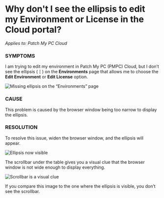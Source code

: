 # Why don't I see the ellipsis to edit my Environment or License in the Cloud portal?

_Applies to: Patch My PC Cloud_

### SYMPTOMS

I am trying to edit my environment in Patch My PC (PMPC) Cloud, but I don’t see the ellipsis (**⋮**) on the **Environments** page that allows me to choose the **Edit Environment** or **Edit License** option.

![Missing ellipsis on the “Environments” page](/_images/image-%281754%29.png-"Missing-ellipsis-on-the-\"Environments\"-page" "Missing ellipsis on the “Environments” page")

### CAUSE

This problem is caused by the browser window being too narrow to display the ellipsis.

### RESOLUTION

To resolve this issue, widen the browser window, and the ellipsis will appear.

![Ellipsis now visible](/_images/image-%281756%29.png-"Ellipsis-now-visible" "Ellipsis now visible")

The scrollbar under the table gives you a visual clue that the browser window is not wide enough to display everything.

![Scrollbar is a visual clue](/_images/image-%281757%29.png-"Scrollbar-is-a-visual-clue" "Scrollbar is a visual clue")

If you compare this image to the one where the ellipsis is visible, you don’t see the scrollbar.
